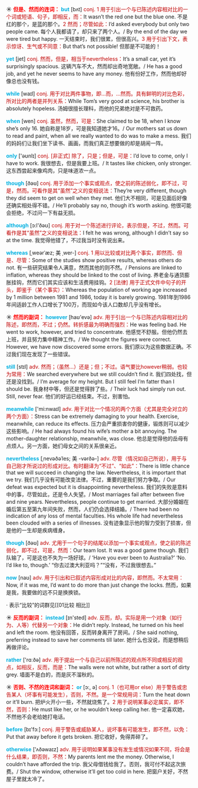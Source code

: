 ☀ <font color="red">**但是、然而的连词：**</font>
<font color="sky blue">**but**</font> [bʌt] 
<font color="#c00000">conj. 1 用于引出一个与已陈述内容相对比的一个词或短语、句子，即相反，而：</font>It wasn’t the red one but the blue one. 不是红的那个，是蓝的那个。<font color="#c00000">2 然而；尽管如此：</font>I’d asked everybody but only two people came. 每个人我都请了，却只来了两个人。/ By the end of the day we were tired but happy. 一天结束时，我们很累，但很高兴。<font color="#c00000">3 用于引出下文，表示惊讶、生气或不同意：</font>But that’s not possible! 但那是不可能的！

<font color="sky blue">**yet**</font> [jet] 
<font color="#c00000">conj. 然而，但是，相当于nevertheless：</font>It’s a small car, yet it’s surprisingly spacious. 这辆汽车不大，然而却出奇地宽敞。/ He has a good job, and yet he never seems to have any money. 他有份好工作，然而他却好像总也没有钱。

<font color="sky blue">**while**</font> [waɪl] 
<font color="#c00000">conj. 用于对比两件事物，即…而，…然而。具有鲜明的对比色彩，所对比的两者是并列关系：</font>While Tom’s very good at science, his brother is absolutely hopeless. 汤姆很擅长理科，而他的兄弟绝对是不可救药。

<font color="sky blue">**when**</font> [wen] 
<font color="#c00000">conj. 虽然，然而，可是：</font>She claimed to be 18, when I know she’s only 16. 她自称是18岁，可是我知道她才16。/ Our mothers sat us down to read and paint, when all we really wanted to do was to make a mess. 我们的妈妈们让我们坐下读书、画画，而我们真正想要做的却是胡闹一阵。

<font color="sky blue">**only**</font> ['əʊnlɪ] 
<font color="#c00000">conj. [非正式] 除了，只是；但是，可是：</font>I’d love to come, only I have to work. 我很想去，但是我要上班。/ It tastes like chicken, only stronger. 这东西尝起来像鸡肉，只是味道浓一点。

<font color="sky blue">**though**</font> [ðəʊ] 
<font color="#c00000">conj. 用于添加一个事实或观点，使之前的陈述弱化，即不过，可是，然而。可看作是其“虽然”之义的变相说法：</font>They’re very different, though they did seem to get on well when they met. 他们大不相同，可是见面后好像还确实相处得不错。/ He’ll probably say no, though it’s worth asking. 他很可能会拒绝，不过问一下有益无损。

<font color="sky blue">**although**</font> [ɔ:l'ðəʊ] 
<font color="#c00000">conj. 用于对一个陈述进行评论，表示但是，不过，然而。可看作是其“虽然”之义的变相说法：</font>I felt he was wrong, although I didn’t say so at the time. 我觉得他错了，不过我当时没有说出来。
           
<font color="sky blue">**whereas**</font> [ˌweərˈæz; 美 ˌwer-]
<font color="#c00000">conj. 1 用以比较或对比两个事实，即然而、但是、尽管：</font>Some of the studies show positive results, whereas others do not. 有一些研究结果令人满意，然而其他的则不然。/ Pensions are linked to inflation, whereas they should be linked to the cost of living. 养老金与通货膨胀挂钩，然而它们其实应该和生活费用挂钩。<font color="#c00000">2 [法律] 用于正式文件中句子的开头，即鉴于（某个事实）：</font>Whereas the population of working age increased by 1 million between 1981 and 1986, today it is barely growing. 1981年到1986年间适龄工作人口增长了100万，而现如今该人口数却几乎没有增长。

☀ <font color="red">**然而的副词：**</font>
<font color="sky blue">**however**</font> [haʊ'evə] 
<font color="#c00000">adv. 用于引出一个与已陈述内容相对比的陈述，即然而，不过；仍然。转折感最为明确而强烈：</font>He was feeling bad. He went to work, however, and tried to concentrate. 他感觉不舒服。但他仍然去上班，并且努力集中精神工作。/ We thought the figures were correct. However, we have now discovered some errors. 我们原以为这些数据正确。不过我们现在发现了一些错误。

<font color="sky blue">**still**</font> [stɪl] 
<font color="#c00000">adv. 然而；（虽然…）还是；但；不过。语气要比however稍弱。也较为常用：</font>We searched everywhere but we still couldn’t find it. 我们四处找，但还是没找到。/ I’m average for my height. But I still feel I’m fatter than I should be. 我身材中等，但还是觉得胖了些。/ Their luck had simply run out. Still, never fear. 他们的好运已经结束。不过，别害怕。

<font color="sky blue">**meanwhile**</font> ['mi:nwaɪl] 
<font color="#c00000">adv. 用于对比一个情况的两个方面（尤其是完全对立的两个方面）：</font>Stress can be extremely damaging to your health. Exercise, meanwhile, can reduce its effects. 压力会严重损害你的健康，锻炼则可以减少这些影响。/ He had always found his wife’s mother a bit annoying. The mother-daughter relationship, meanwhile, was close. 他总是觉得他的岳母有点烦人。另一方面，她们母女之间的关系很亲近。
           
<font color="sky blue">**nevertheless**</font> [ˌnevəðəˈles; 美 -vərðə-]
<font color="#c00000">adv. 尽管（情况如自己所说），用于与自己刚才所说过的形成对比。有时翻译为“不过”、“如此”：</font>There is little chance that we will succeed in changing the law. Nevertheless, it is important that we try. 我们几乎没有可能改变法律。不过，重要的是我们努力争取。/ Our defeat was expected but it is disappointing nevertheless. 我们的失败是意料中的事，尽管如此，还是令人失望。/ Most marriages fail after between five and nine years. Nevertheless, people continue to get married. 大部分婚姻在婚后第五至第九年间失败，然而，人们仍会选择结婚。/ There had been no indication of any loss of mental faculties. His whole life had nevertheless been clouded with a series of illnesses. 没有迹象显示他的智力受到了损害，但是他的一生却是疾病缠身。

<font color="sky blue">**though**</font> [ðəʊ] 
<font color="#c00000">adv. 尤用于一个句子的结尾以添加一个事实或观点，使之前的陈述弱化，即不过，可是，然而：</font>Our team lost. It was a good game though. 我们队输了，可是这也不失为一场好球。/ ‘Have you ever been to Australia?’ ‘No. I’d like to, though.’ “你去过澳大利亚吗？”“没有，不过我很想去。”

<font color="sky blue">**now**</font> [naʊ] 
<font color="#c00000">adv. 用于引出和已叙述内容形成对比的内容，即然而。不太常用：</font>Now, if it was me, I’d want to do more than just change the locks. 然而，如果是我，我要做的远不只是换换锁。

· 表示“比较”的词群见[[01比较 相比]]

☀ <font color="red">**反而的副词：**</font>
<font color="sky blue">**instead**</font> [ɪn'sted] 
<font color="#c00000">adv. 反而，却。实际是用一个对象（如行为、人等）代替另一个对象：</font>He didn’t reply. Instead, he turned on his heel and left the room. 他没有回答，反而转身离开了房间。/ She said nothing, preferring instead to save her comments till later. 她什么也没说，而是想稍后再做评论。

<font color="sky blue">**rather**</font> ['rɑːðə] 
<font color="#c00000">adv. 用于提出一个与自己以前所陈述的观点所不同或相反的观点，如相反，反而，而是：</font>The walls were not white, but rather a sort of dirty grey. 墙面不是白的，而是灰不溜秋的。

☀ <font color="red">**否则、不然的连词和副词：**</font>
<font color="sky blue">**or**</font> [ɔ:, ə] 
<font color="#c00000">conj. 1（也可用or else）用于警告或忠告某人（坏事有可能发生），否则，不然。是一个常规用词：</font>Turn the heat down or it’ll burn. 把炉火开小一些，不然就烧焦了。<font color="#c00000">2 用于说明某事必定属实，即不然，否则：</font>He must like her, or he wouldn’t keep calling her. 他一定喜欢她，不然他不会老给她打电话。

<font color="sky blue">**before**</font> [bɪ'fɔ:] 
<font color="#c00000">conj. 用于警告或威胁某人，说坏事有可能发生，即不然，以免：</font>Put that away before it gets broken. 把它收好，免得弄碎了。

<font color="sky blue">**otherwise**</font> ['ʌðəwaɪz] 
<font color="#c00000">adv. 用于说明如果某事没有发生或情况如果不同，将会是什么结果，即否则，不然：</font>My parents lent me the money. Otherwise, I couldn’t have afforded the trip. 我父母借钱给我了。否则，我可付不起这次旅费。/ Shut the window, otherwise it’ll get too cold in here. 把窗户关好，不然屋子里就太冷了。

